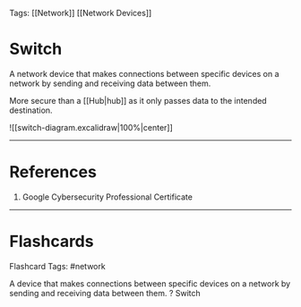 Tags: [[Network]] [[Network Devices]]
# Switch

A network device that makes connections between specific devices on a network by sending and receiving data between them.

More secure than a [[Hub|hub]] as it only passes data to the intended destination.

![[switch-diagram.excalidraw|100%|center]]

---
# References

1. Google Cybersecurity Professional Certificate

---
# Flashcards

Flashcard Tags: #network 

A device that makes connections between specific devices on a network by sending and receiving data between them.
?
Switch